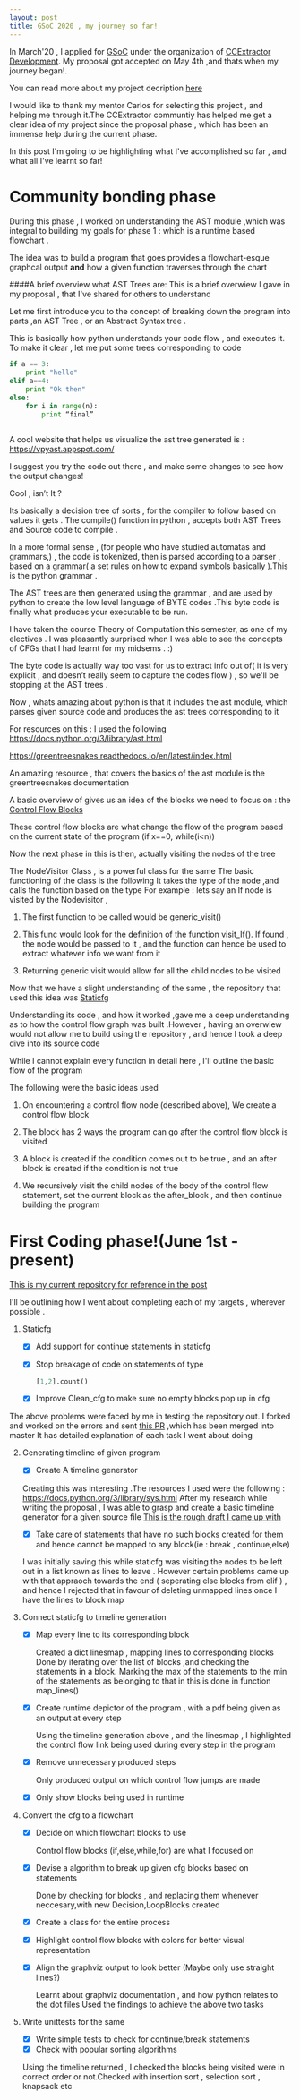 ```yaml
---
layout: post
title: GSoC 2020 , my journey so far!
---
```


In March'20 , I applied for [GSoC](https://summerofcode.withgoogle.com/) under the organization of [CCExtractor Development](https://summerofcode.withgoogle.com/organizations/5176609797046272/).
My proposal got accepted on May 4th ,and thats when my journey began!.

You can read more about my project decription [here](https://summerofcode.withgoogle.com/projects/#5888598286532608) 

I would like to thank my mentor Carlos for selecting this project , and helping me through it.The CCExtractor communtiy has helped me 
get a clear idea of my project since the proposal phase , which has been an immense help during the current phase. 

In this post I'm going to be highlighting what I've accomplished so far , and
what all I've learnt so far!

Community bonding phase
======
During this phase , I worked on understanding the AST module ,which was integral 
to building my goals for phase 1 : which is a runtime based flowchart . 

The idea was to build a program that goes provides a flowchart-esque graphcal
 output __and__ how a given function traverses through the chart
 
 ####A brief overview what AST Trees are:
 This is a brief overwiew I gave in my proposal , 
 that I've shared for others to understand
 
 Let me first introduce you to the concept of breaking down the program into parts ,an AST Tree
, or an Abstract Syntax tree .

This is basically how python understands your code flow , and executes it. 
To make it clear , let me put some trees  corresponding to  code 
```python
if a == 3:
    print "hello"
elif a==4:
	print "Ok then"
else:
	for i in range(n):
		print “final”
 
```
A cool website that helps us visualize the ast tree generated is : https://vpyast.appspot.com/

I suggest you try the code out there , and make some changes to see how 
the output changes!

Cool , isn’t It ?

Its basically a decision tree of sorts , for the compiler to follow based on values it gets .
The compile() function in python , accepts both AST Trees and Source code to compile .

In a more formal sense , (for people who have studied automatas and grammars,) , the code is tokenized, then is parsed according to a parser , based on a grammar( a set rules on how to expand symbols basically ).This is the python grammar .

The AST trees are then generated using the grammar , and are used by python to create the low level language of BYTE codes .This byte code is finally what produces your executable to be run.

I have taken the course Theory of Computation this semester, as one of my electives . I was pleasantly surprised when I was able to see the concepts of CFGs that I had learnt for my midsems . :) 


The byte code is actually way too vast for us to extract info out of( it is very explicit , and doesn’t really seem to capture the codes flow ) , so we'll be stopping at the AST trees .

Now , whats amazing about python is that it includes the ast module, which 
parses given source code and produces the ast trees corresponding to it

For resources on this : I used the following 
https://docs.python.org/3/library/ast.html

https://greentreesnakes.readthedocs.io/en/latest/index.html

An amazing resource , that covers the basics of the ast module is the
greentreesnakes documentation

A basic overview of gives us an idea of the blocks we need to focus on :
the [Control Flow Blocks](https://greentreesnakes.readthedocs.io/en/latest/nodes.html#control-flow)

These control flow blocks are what change the flow of the program based
on the current state of the program (if x==0, while(i<n))  


Now the next phase in this is then, actually visiting the nodes of the tree

The NodeVisitor Class , is a powerful class for the same
The basic functioning of the class is the following 
It takes the type of the node ,and calls the function based on the type 
For example : lets say an If node is visited by the Nodevisitor ,

1. The first function to be called would be generic_visit()

2. This func would look for the definition of the function visit_If().
If found , the node would be passed to it , and the function can hence be used 
to extract whatever info we want from it

3. Returning generic visit would allow for all the child nodes to be visited 

Now that we have a slight understanding of the same , the repository that used this idea 
was [Staticfg](https://github.com/coetaur0/staticfg)

Understanding its code , and how it worked ,gave me a deep understanding as to how
the control flow graph was built .However , having an overwiew would not allow 
me to build using the repository , and hence I took a deep dive into its source code 

While I cannot explain every function in detail here , I'll outline the basic flow 
of the program

The following were the basic ideas used  

1. On encountering a control flow node (described above), We create a control flow block

2. The block has 2 ways the program can go after the control flow block is 
visited

3. A block is created if the condition comes out to be true , and an after block is 
created if the condition is not true

4. We recursively visit the child nodes of the body of the control flow statement, 
set the current block as the after_block , and then continue building the program 



First Coding phase!(June 1st -present)
======

[This is my current repository for reference in the post](https://github.com/vishwesh-D-kumar/AlgorithmFlowVisualizer/tree/runtime_only)

I'll be outlining how I went about completing each of my targets , wherever possible .

1. Staticfg

    * [x] Add support for continue statements in staticfg 
    
    * [x] Stop breakage of code on statements of type 
        ```python
        [1,2].count()
        ```
    
    * [x] Improve Clean_cfg to make sure no empty blocks pop up in cfg
    
The above problems were faced by me in testing the repository out. I forked and worked on the errors
and sent [this PR](https://github.com/coetaur0/staticfg/pull/13) ,which has been merged into master 
It has detailed explanation of each task I went about doing


2. Generating timeline of given program
    * [x] Create A timeline generator
    
    Creating this was interesting .The resources I used were the following  : https://docs.python.org/3/library/sys.html
    After my research while writing the proposal , I was able to grasp and create a basic timeline generator for a given source file
    [This is the rough draft I came up with](https://github.com/vishwesh-D-kumar/AlgorithmFlowVisualizer/commit/015927f1c838e82a0ba9cb386c6210437e41bbc5) 
    
    * [x] Take care of statements that have no such blocks created for them  and hence cannot be mapped to any block(ie : break , continue,else)
        
    I was initially saving this while staticfg was visiting the nodes to be left out in a list known as lines to leave .
    However certain problems came up with that appraoch towards the end ( seperating else blocks from elif ) , and hence 
    I rejected that in favour of deleting unmapped lines once I have the lines to block map
    

3. Connect staticfg to timeline generation

    * [x] Map every line to its corresponding block
        
        Created a dict linesmap , mapping lines to corresponding blocks
        Done by iterating over the list of blocks ,and checking the statements in a block.
        Marking the max of the statements to the min of the statements as belonging to that in 
        this is done in function map_lines() 
    
    * [x] Create runtime depictor of the program , with a pdf being given as an output at every step
            
        Using the timeline generation above , and the linesmap , I highlighted the control flow link being used during every step in the program
            
    * [x] Remove unnecessary produced steps 
            
        Only produced output on which control flow jumps are made 
            
    * [x] Only show blocks being used in runtime 
    
4. Convert the cfg to a flowchart 

    * [x] Decide on which flowchart blocks to use
        
        Control flow blocks (if,else,while,for) are what I focused on 
    
    * [x] Devise a algorithm to break up given cfg blocks based on statements 
          
        Done by checking for blocks , and replacing them whenever neccesary,with new Decision,LoopBlocks created
    
    * [x] Create a class for the entire process
    
    * [x] Highlight control flow blocks with colors for better visual representation
    
    * [x] Align the graphviz output to look better (Maybe only use straight lines?)
            
        Learnt about graphviz documentation , and how python relates to the dot files 
        Used the findings to achieve the above two tasks
    
5. Write unittests for the same

    * [x] Write simple tests to check for continue/break statements
    * [x] Check with popular sorting algorithms
   
    Using the timeline returned , I checked the blocks being visited were in correct order or not.Checked with insertion sort , 
    selection sort , knapsack etc
    
    


